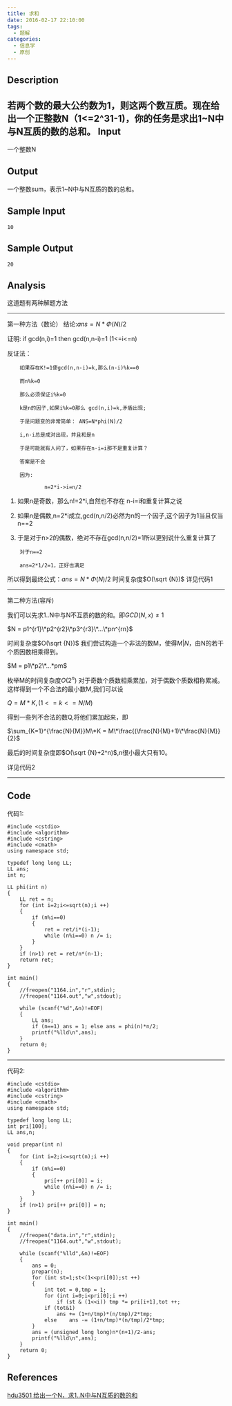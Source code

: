 ```yaml
---
title: 求和
date: 2016-02-17 22:10:00
tags:
  - 题解
categories:
  - 信息学
  - 原创
---
```

Description
--
若两个数的最大公约数为1，则这两个数互质。现在给出一个正整数N（1<=2^31-1)，你的任务是求出1~N中与N互质的数的总和。
Input
--
一个整数N

Output
--
一个整数sum，表示1~N中与N互质的数的总和。

Sample Input
--
```
10
```

Sample Output
--
```
20
```
Analysis
--
这道题有两种解题方法
***
第一种方法（数论）
结论:$ans=N*\Phi(N)/2$ 

证明:
if gcd(n,i)=1 then gcd(n,n-i)=1 (1<=i<=n)

反证法：

        如果存在K!=1使gcd(n,n-i)=k,那么(n-i)%k==0

        而n%k=0

        那么必须保证i%k=0

        k是n的因子,如果i%k=0那么 gcd(n,i)=k,矛盾出现;

        于是问题变的非常简单： ANS=N*phi(N)/2

        i,n-i总是成对出现，并且和是n

		于是可能就有人问了，如果存在n-i=i那不是重复计算？

        答案是不会

        因为:

                n=2*i->i=n/2

1. 如果n是奇数，那么n!=2*i,自然也不存在 n-i=i和重复计算之说

2. 如果n是偶数,n=2*i成立,gcd(n,n/2)必然为n的一个因子,这个因子为1当且仅当n==2

3. 于是对于n>2的偶数，绝对不存在gcd(n,n/2)=1所以更别说什么重复计算了


```
	对于n==2
	
	ans=2*1/2=1，正好也满足
```

所以得到最终公式：$ans=N*\Phi(N)/2$ 
时间复杂度$O(\sqrt {N})$
详见代码1
***
第二种方法(容斥)

我们可以先求1..N中与N不互质的数的和。即$GCD(N,x)\not=1$

$N = p1^{r1}\*p2^{r2}\*p3^{r3}\*...\*pn^{rn}$

时间复杂度$O(\sqrt {N})$
我们尝试构造一个非法的数M，使得$M | N$，由N的若干个质因数相乘得到。

$M = p1\*p2\*...*pm$

枚举M的时间复杂度$O(2^n)$
对于奇数个质数相乘累加，对于偶数个质数相称累减。
这样得到一个不合法的最小数M,我们可以设

$Q=M*K,(1<=k<=N/M)$

得到一些列不合法的数Q,将他们累加起来，即

$\sum_{K=1}^{\frac{N}{M}}M\*K = M\*\frac{(\frac{N}{M}+1)\*\frac{N}{M}}{2}$

最后的时间复杂度即$O(\sqrt {N}+2^n)$,n很小最大只有10。

详见代码2
***
Code
--
代码1:
```
#include <cstdio>
#include <algorithm>
#include <cstring>
#include <cmath>
using namespace std;

typedef long long LL;
LL ans;
int n;

LL phi(int n)
{
	LL ret = n;
	for (int i=2;i<=sqrt(n);i ++)
	{
		if (n%i==0)
		{
			ret = ret/i*(i-1);
			while (n%i==0) n /= i;
		}
	}
	if (n>1) ret = ret/n*(n-1);
	return ret;
}

int main()
{
	//freopen("1164.in","r",stdin);
	//freopen("1164.out","w",stdout);

	while (scanf("%d",&n)!=EOF)
	{
		LL ans;
		if (n==1) ans = 1; else ans = phi(n)*n/2;
		printf("%lld\n",ans);
	}
	return 0;
}
```
***
代码2:
```
#include <cstdio>
#include <algorithm>
#include <cstring>
#include <cmath>
using namespace std;

typedef long long LL;
int pri[100];
LL ans,n;

void prepar(int n)
{
	for (int i=2;i<=sqrt(n);i ++)
	{
		if (n%i==0)
		{
			pri[++ pri[0]] = i;
			while (n%i==0) n /= i;
		}
	}
	if (n>1) pri[++ pri[0]] = n;
}

int main()
{
	//freopen("data.in","r",stdin);
	//freopen("1164.out","w",stdout);

	while (scanf("%lld",&n)!=EOF)
	{
		ans = 0;
		prepar(n);
		for (int st=1;st<(1<<pri[0]);st ++) 
		{
			int tot = 0,tmp = 1;
			for (int i=0;i<pri[0];i ++)
				if (st & (1<<i)) tmp *= pri[i+1],tot ++;
			if (tot&1)
				ans += (1+n/tmp)*(n/tmp)/2*tmp;
			else	ans -= (1+n/tmp)*(n/tmp)/2*tmp;
		} 
		ans = (unsigned long long)n*(n+1)/2-ans;
		printf("%lld\n",ans);
	}
	return 0;
}
```

References
--
[hdu3501 给出一个N，求1..N中与N互质的数的和](http://blog.csdn.net/luyuncheng/article/details/8020359)